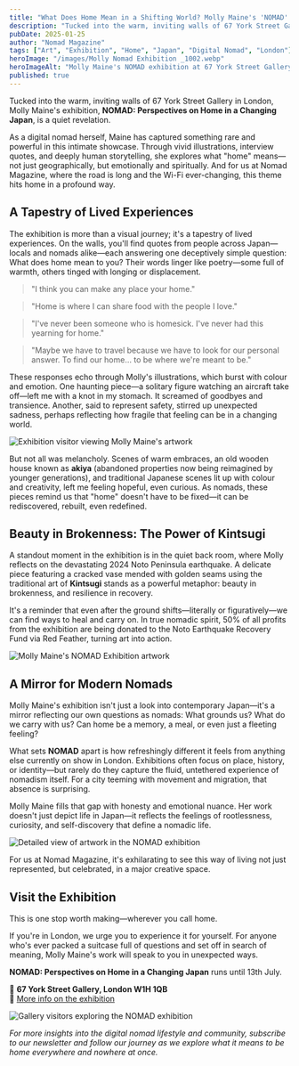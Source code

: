 ```yaml
---
title: "What Does Home Mean in a Shifting World? Molly Maine's 'NOMAD' Exhibition Captures the Heart of It"
description: "Tucked into the warm, inviting walls of 67 York Street Gallery in London, Molly Maine's exhibition explores what 'home' means for digital nomads and travelers in our changing world."
pubDate: 2025-01-25
author: "Nomad Magazine"
tags: ["Art", "Exhibition", "Home", "Japan", "Digital Nomad", "London"]
heroImage: "/images/Molly Nomad Exhibition _1002.webp"
heroImageAlt: "Molly Maine's NOMAD exhibition at 67 York Street Gallery in London"
published: true
---
```


Tucked into the warm, inviting walls of 67 York Street Gallery in London, Molly Maine's exhibition, **NOMAD: Perspectives on Home in a Changing Japan**, is a quiet revelation.

As a digital nomad herself, Maine has captured something rare and powerful in this intimate showcase. Through vivid illustrations, interview quotes, and deeply human storytelling, she explores what "home" means—not just geographically, but emotionally and spiritually. And for us at Nomad Magazine, where the road is long and the Wi-Fi ever-changing, this theme hits home in a profound way.

## A Tapestry of Lived Experiences

The exhibition is more than a visual journey; it's a tapestry of lived experiences. On the walls, you'll find quotes from people across Japan—locals and nomads alike—each answering one deceptively simple question: What does home mean to you? Their words linger like poetry—some full of warmth, others tinged with longing or displacement.

> "I think you can make any place your home."

> "Home is where I can share food with the people I love."

> "I've never been someone who is homesick. I've never had this yearning for home."

> "Maybe we have to travel because we have to look for our personal answer. To find our home… to be where we're meant to be."

These responses echo through Molly's illustrations, which burst with colour and emotion. One haunting piece—a solitary figure watching an aircraft take off—left me with a knot in my stomach. It screamed of goodbyes and transience. Another, said to represent safety, stirred up unexpected sadness, perhaps reflecting how fragile that feeling can be in a changing world.

![Exhibition visitor viewing Molly Maine's artwork](/images/Molly%20Nomad%20Exhibition%20_1005.webp)

But not all was melancholy. Scenes of warm embraces, an old wooden house known as **akiya** (abandoned properties now being reimagined by younger generations), and traditional Japanese scenes lit up with colour and creativity, left me feeling hopeful, even curious. As nomads, these pieces remind us that "home" doesn't have to be fixed—it can be rediscovered, rebuilt, even redefined.

## Beauty in Brokenness: The Power of Kintsugi

A standout moment in the exhibition is in the quiet back room, where Molly reflects on the devastating 2024 Noto Peninsula earthquake. A delicate piece featuring a cracked vase mended with golden seams using the traditional art of **Kintsugi** stands as a powerful metaphor: beauty in brokenness, and resilience in recovery. 

It's a reminder that even after the ground shifts—literally or figuratively—we can find ways to heal and carry on. In true nomadic spirit, 50% of all profits from the exhibition are being donated to the Noto Earthquake Recovery Fund via Red Feather, turning art into action.

![Molly Maine's NOMAD Exhibition artwork](/images/Molly%20Nomad%20Exhibition%20_1003.webp)

## A Mirror for Modern Nomads

Molly Maine's exhibition isn't just a look into contemporary Japan—it's a mirror reflecting our own questions as nomads: What grounds us? What do we carry with us? Can home be a memory, a meal, or even just a fleeting feeling?

What sets **NOMAD** apart is how refreshingly different it feels from anything else currently on show in London. Exhibitions often focus on place, history, or identity—but rarely do they capture the fluid, untethered experience of nomadism itself. For a city teeming with movement and migration, that absence is surprising. 

Molly Maine fills that gap with honesty and emotional nuance. Her work doesn't just depict life in Japan—it reflects the feelings of rootlessness, curiosity, and self-discovery that define a nomadic life.

![Detailed view of artwork in the NOMAD exhibition](/images/Molly%20Nomad%20Exhibition%20_1020.webp)

For us at Nomad Magazine, it's exhilarating to see this way of living not just represented, but celebrated, in a major creative space.

## Visit the Exhibition

This is one stop worth making—wherever you call home.

If you're in London, we urge you to experience it for yourself. For anyone who's ever packed a suitcase full of questions and set off in search of meaning, Molly Maine's work will speak to you in unexpected ways. 

**NOMAD: Perspectives on Home in a Changing Japan** runs until 13th July.

📍 **67 York Street Gallery, London W1H 1QB**  
🔗 [More info on the exhibition](https://67yorkstreet.com)

![Gallery visitors exploring the NOMAD exhibition](/images/Molly%20Nomad%20Exhibition%20_1027@0.5x.webp)

*For more insights into the digital nomad lifestyle and community, subscribe to our newsletter and follow our journey as we explore what it means to be home everywhere and nowhere at once.* 